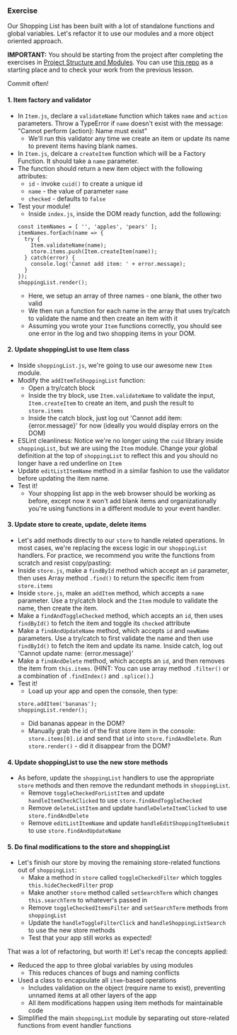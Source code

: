 ### Exercise

Our Shopping List has been built with a lot of standalone functions and global variables. Let's refactor it to use our modules and a  more object oriented approach.

**IMPORTANT:** You should be starting from the project after completing the exercises in [Project Structure and Modules](modules.md). You can use [this repo](#) as a starting place and to check your work from the previous lesson.

Commit often!

#### 1. Item factory and validator
- In `Item.js`, declare a `validateName` function which takes `name` and `action` parameters. Throw a TypeError if `name` doesn't exist with the message: "Cannot perform {action}: Name must exist"
  - We'll run this validator any time we create an item or update its name to prevent items having blank names.
- In `Item.js`, delcare a `createItem` function which will be a Factory Function. It should take a `name` parameter.
- The function should return a new item object with the following attributes:
  - `id` - invoke `cuid()` to create a unique id
  - `name` - the value of parameter `name`
  - `checked` - defaults to `false`
- Test your module!
  - Inside `index.js`, inside the DOM ready function, add the following:
  ```
  const itemNames = [ '', 'apples', 'pears' ];
  itemNames.forEach(name => {
    try {
      Item.validateName(name);
      store.items.push(Item.createItem(name));
    } catch(error) {
      console.log('Cannot add item: ' + error.message);
    }
  });
  shoppingList.render();
  ```
  - Here, we setup an array of three names - one blank, the other two valid
  - We then run a function for each name in the array that uses try/catch to validate the name and then create an item with it
  - Assuming you wrote your `Item` functions correctly, you should see one error in the log and two shopping items in your DOM.

#### 2. Update shoppingList to use Item class
- Inside `shoppingList.js`, we're going to use our awesome new `Item` module.
- Modify the `addItemToShoppingList` function:
  - Open a try/catch block
  - Inside the try block, use `Item.validateName` to validate the input, `Item.createItem` to create an item, and push the result to `store.items`
  - Inside the catch block, just log out 'Cannot add item: {error.message}' for now (ideally you would display errors on the DOM)
- ESLint cleanliness: Notice we're no longer using the `cuid` library inside `shoppingList`, but we are using the `Item` module. Change your global definition at the top of `shoppingList` to reflect this and you should no longer have a red underline on `Item`
- Update `editListItemName` method in a similar fashion to use the validator before updating the item name.
- Test it! 
  - Your shopping list app in the web browser should be working as before, except now it won't add blank items and organizationally you're using functions in a different module to your event handler.

#### 3. Update store to create, update, delete items
- Let's add methods directly to our `store` to handle related operations. In most cases, we're replacing the excess logic in our `shoppingList` handlers. For practice, we recommend you write the functions from scratch and resist copy/pasting:
- Inside `store.js`, make a `findById` method which accept an `id` parameter, then uses Array method `.find()` to return the specific item from `store.items`
- Inside `store.js`, make an `addItem` method, which accepts a `name` parameter. Use a try/catch block and the `Item` module to validate the name, then create the item.
- Make a `findAndToggleChecked` method, which accepts an `id`, then uses `findById()` to fetch the item and toggle its `checked` attribute
- Make a `findAndUpdateName` method, which accepts `id` and `newName` parameters. Use a try/catch to first validate the name and then use `findById()` to fetch the item and update its name. Inside catch, log out 'Cannot update name: {error.message}'
- Make a `findAndDelete` method, which accepts an `id`, and then removes the item from `this.items`.  (HINT: You can use array method `.filter()` or a combination of `.findIndex()` and `.splice()`.)
- Test it! 
  - Load up your app and open the console, then type:
  ```
  store.addItem('bananas');
  shoppingList.render();
  ```
  - Did bananas appear in the DOM? 
  - Manually grab the id of the first store item in the console: `store.items[0].id` and send that `id` into `store.findAndDelete`. Run `store.render()` - did it disappear from the DOM?

#### 4. Update shoppingList to use the new store methods
- As before, update the `shoppingList` handlers to use the appropriate `store` methods and then remove the redundant methods in `shoppingList`.
  - Remove `toggleCheckedForListItem` and update `handleItemCheckClicked` to use `store.findAndToggleChecked`
  - Remove `deleteListItem` and update `handleDeleteItemClicked` to use `store.findAndDelete`
  - Remove `editListItemName` and update `handleEditShoppingItemSubmit` to use `store.findAndUpdateName`

#### 5. Do final modifications to the store and shoppingList
- Let's finish our store by moving the remaining store-related functions out of `shoppingList`:
  - Make a method in `store` called `toggleCheckedFilter` which toggles `this.hideCheckedFilter` prop
  - Make another `store` method called `setSearchTerm` which changes `this.searchTerm` to whatever's passed in
  - Remove `toggleCheckedItemsFilter` and `setSearchTerm` methods from `shoppingList`
  - Update the `handleToggleFilterClick` and `handleShoppingListSearch` to use the new store methods
  - Test that your app still works as expected!

That was a lot of refactoring, but worth it! Let's recap the concepts applied:

* Reduced the app to three global variables by using modules
  * This reduces chances of bugs and naming conflicts
* Used a class to encapsulate all `item`-based operations
  * Includes validation on the object (require name to exist), preventing unnamed items at all other layers of the app
  * All item modifications happen using item methods for maintainable code
* Simplified the main `shoppingList` module by separating out store-related functions from event handler functions
